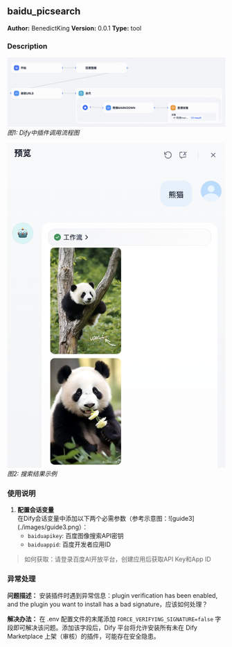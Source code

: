## baidu_picsearch

**Author:** BenedictKing
**Version:** 0.0.1
**Type:** tool

### Description

![Dify样例流程图](./images/guide1.png)  
*图1: Dify中插件调用流程图*

![输出效果图](./images/guide2.png)  
*图2: 搜索结果示例*

### 使用说明

1. **配置会话变量**  
   在Dify会话变量中添加以下两个必需参数（参考示意图：![guide3](./images/guide3.png）：
   - `baiduapikey`: 百度图像搜索API密钥
   - `baiduappid`: 百度开发者应用ID

> 如何获取：请登录百度AI开放平台，创建应用后获取API Key和App ID

### 异常处理

**问题描述：** 安装插件时遇到异常信息：plugin verification has been enabled, and the plugin you want to install has a bad signature，应该如何处理？

**解决办法：** 在 .env 配置文件的末尾添加 `FORCE_VERIFYING_SIGNATURE=false` 字段即可解决该问题。添加该字段后，Dify 平台将允许安装所有未在 Dify Marketplace 上架（审核）的插件，可能存在安全隐患。


